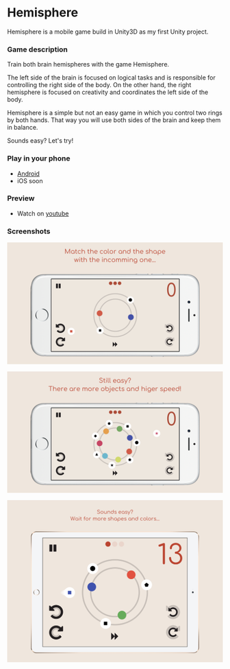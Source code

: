 # Hemisphere #

Hemisphere is a mobile game build in Unity3D as my first Unity project.

### Game description ###

Train both brain hemispheres with the game Hemisphere.

The left side of the brain is focused on logical tasks and is responsible for controlling the right side of the body.
On the other hand, the right hemisphere is focused on creativity and coordinates the left side of the body.

Hemisphere is a simple but not an easy game in which you control two rings by both hands.
That way you will use both sides of the brain and keep them in balance.

Sounds easy?
Let's try!

### Play in your phone ###

* [Android](https://play.google.com/store/apps/details?id=org.kneego.hemisphere)
* iOS soon

### Preview ###

* Watch on [youtube](https://youtu.be/J9ZpPee8xzY)

### Screenshots ###

![Screenshot from iPhone](/Screenshots/iphone6%20plus%201.png)

![Screenshot from iPhone](/Screenshots/iphone6%20plus%203.png)

![Screenshot from iPad](/Screenshots/ipad%202.png)